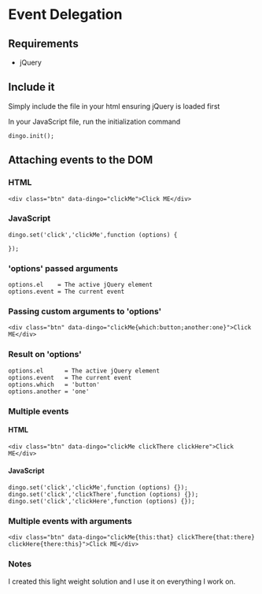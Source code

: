 # Event Delegation
## Requirements
* jQuery

## Include it
Simply include the file in your html ensuring jQuery is loaded first

In your JavaScript file, run the initialization command

    dingo.init();

## Attaching events to the DOM

### HTML

    <div class="btn" data-dingo="clickMe">Click ME</div>

### JavaScript
    
    dingo.set('click','clickMe',function (options) {

    });

### 'options' passed arguments
    
    options.el    = The active jQuery element
    options.event = The current event

### Passing custom arguments to 'options'

    <div class="btn" data-dingo="clickMe{which:button;another:one}">Click ME</div>

### Result on 'options'
    
    options.el      = The active jQuery element
    options.event   = The current event
    options.which   = 'button'
    options.another = 'one'

### Multiple events

#### HTML

    <div class="btn" data-dingo="clickMe clickThere clickHere">Click ME</div>

#### JavaScript

    dingo.set('click','clickMe',function (options) {});
    dingo.set('click','clickThere',function (options) {});
    dingo.set('click','clickHere',function (options) {});

### Multiple events with arguments

    <div class="btn" data-dingo="clickMe{this:that} clickThere{that:there} clickHere{there:this}">Click ME</div>

### Notes

I created this light weight solution and I use it on everything I work on.

